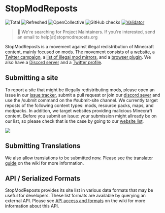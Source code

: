 StopModReposts
==============

![Total](https://img.shields.io/endpoint?url=https%3A%2F%2Fapi.stopmodreposts.org%2Fstats%2Ftotal.json)
![Refreshed](https://img.shields.io/endpoint?url=https%3A%2F%2Fapi.stopmodreposts.org%2Fstats%2Frefreshed.json)
![OpenCollective](https://opencollective.com/stopmodreposts/tiers/badge.svg)
![GitHub checks](https://badgen.net/github/checks/StopModReposts/Illegal-Mod-Sites)
[![Validator](https://github.com/StopModReposts/Illegal-Mod-Sites/actions/workflows/validate.yml/badge.svg)](https://github.com/StopModReposts/Illegal-Mod-Sites/actions/workflows/validate.yml)

> 👋 We're searching for Project Maintainers. If you're interested, send an email to help[at]stopmodreposts.org

StopModReposts is a movement against illegal redistribution of Minecraft content, mainly focused on mods. The movement consists of a [website](http://stopmodreposts.org/), a [Twitter campaign](https://twitter.com/search?q=%23StopModReposts&src=savs), a [list of illegal mod mirrors](http://git.io/jaBI), and a [browser plugin](https://stopmodreposts.org/extension). We also have a [Discord server](https://discord.gg/zg4tt2M) and a [Twitter profile](https://twitter.com/StopModReposts).

## Submitting a site
To report a site that might be illegally redistributing mods, please open an issue in our [issue tracker](http://git.io/jaB7), submit a pull request or join our [discord sever](https://discord.gg/zg4tt2M) and use the /submit command on the #submit-site channel. We currently target reposts of the following content types: mods, resource packs, maps, and modpacks. In addition, we target websites providing malicious Minecraft content. Before you submit an issue: your submission might allready be on our list, so please check that is the case by going to our [website list](https://stopmodreposts.org/sites).


![](https://i.imgur.com/wsV7t8m.png)



## Submitting Translations

We also allow translations to be submitted now. Please see the [translator guide](https://github.com/VictiniX888/Illegal-Mod-Sites/wiki/Translator-guide) on the wiki for more information.

## API / Serialized Formats

StopModReposts provides its site list in various data formats that may be useful for developers. These list formats are available by querying an external API. Please see [API access and formats](https://github.com/VictiniX888/Illegal-Mod-Sites/wiki/API-access-and-formats) on the wiki for more information about this API.

